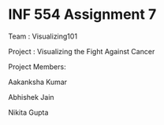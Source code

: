 # INF 554 Assignment 7

Team : Visualizing101

Project : Visualizing the Fight Against Cancer

Project Members:

Aakanksha Kumar

Abhishek Jain

Nikita Gupta
